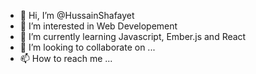 - 👋 Hi, I’m @HussainShafayet
- 👀 I’m interested in Web Developement
- 🌱 I’m currently learning Javascript, Ember.js and React
- 💞️ I’m looking to collaborate on ...
- 📫 How to reach me ...

<!---
HussainShafayet/HussainShafayet is a ✨ special ✨ repository because its `README.md` (this file) appears on your GitHub profile.
You can click the Preview link to take a look at your changes.
--->
